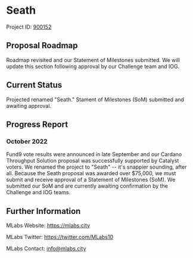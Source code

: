 # Seath 

Project ID: [900152](https://docs.google.com/spreadsheets/d/1bfnWFa94Y7Zj0G7dtpo9W1nAYGovJbswipxiHT4UE3g/edit#gid=917336114)

## Proposal Roadmap

Roadmap revisited and our Statement of Milestones submitted. We will update this section following approval by our Challenge team and IOG.

## Current Status

Projected renamed "Seath." Stament of Milestones (SoM) submitted and awaiting approval.

## Progress Report

### October 2022

Fund9 vote results were announced in late September and our Cardano Throughput Solution proposal was successfully supported by Catalyst voters. We renamed the project to "Seath" -- it's snappier sounding, after all. Because the Seath proposal was awarded over $75,000, we must submit and receive approval of a Statement of Milestones (SoM). We submitted our SoM and are currently awaiting confirmation by the Challenge and IOG teams.

## Further Information

MLabs Website: https://mlabs.city

MLabs Twitter: https://twitter.com/MLabs10

MLabs Contact: info@mlabs.city
